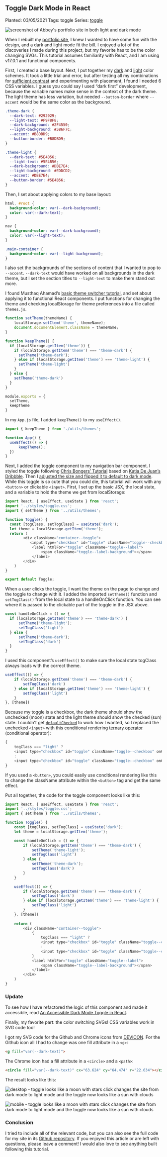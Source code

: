 ## Toggle Dark Mode in React

Planted: 03/05/2021
Tags: toggle
Series: [toggle](/series.html?series=toggle)

![screenshot of Abbey's portfolio site in both light and dark mode](https://images.abbeyperini.com/toggle/cover.png)

When I rebuilt my [portfolio site](https://abbeyperini.dev), I knew I wanted to have some fun with the design, and a dark and light mode fit the bill. I enjoyed a lot of the discoveries I made during this project, but my favorite has to be the color changing SVGs. This tutorial assumes familiarity with React, and I am using v17.0.1 and functional components.

First, I created a base layout. Next, I put together my [dark](https://coolors.co/292929-2f4550-586f7c-b8dbd9-f9f8f8) and [light](https://coolors.co/eddcd2-fff1e6-dbe7e4-bcd4e6-1d2c35) color schemes. It took a little trial and error, but after testing all my combinations for [sufficient contrast](https://webaim.org/resources/contrastchecker/) and experimenting with placement, I found I needed 6 CSS variables. I guess you could say I used “dark first” development, because the variable names make sense in the context of the dark theme. The light theme has less variation, but needed `--button-border` where `--accent` would be the same color as the background.

```CSS
.theme-dark {
  --dark-text: #292929;
  --light-text: #F9F8F8;  
  --dark-background: #2F4550;
  --light-background: #586F7C;
  --accent: #B8DBD9;
  --button-border: #B8DBD9;
}
```

```CSS
.theme-light {
  --dark-text: #5E4B56;
  --light-text: #5E4B56;
  --dark-background: #DBE7E4;
  --light-background: #EDDCD2;
  --accent: #DBE7E4;
  --button-border: #5E4B56;
}
```

Then, I set about applying colors to my base layout:

```CSS
html, #root {
  background-color: var(--dark-background);
  color: var(--dark-text);
}

nav {
  background-color: var(--dark-background);
  color: var(--light-text);
}

.main-container {
  background-color: var(--light-background);
}
```

I also set the backgrounds of the sections of content that I wanted to pop to `--accent`. `--dark-text` would have worked on all backgrounds in the dark theme, but I set the section titles to `--light-text` to make them stand out more.

I found Musthaq Ahamad‘s [basic theme switcher tutorial](https://medium.com/@haxzie/dark-and-light-theme-switcher-using-css-variables-and-pure-javascript-zocada-dd0059d72fa2), and set about applying it to functional React components.
I put functions for changing the theme and checking localStorage for theme preferences into a file called `themes.js`.

```JavaScript
function setTheme(themeName) {
    localStorage.setItem('theme', themeName);
    document.documentElement.className = themeName;
}

function keepTheme() {
  if (localStorage.getItem('theme')) {
    if (localStorage.getItem('theme') === 'theme-dark') {
      setTheme('theme-dark');
    } else if (localStorage.getItem('theme') === 'theme-light') {
      setTheme('theme-light')
    }
  } else {
    setTheme('theme-dark')
  }
}

module.exports = {
  setTheme,
  keepTheme
}
```

In my `App.js` file, I added `keepTheme()` to my `useEffect()`.

```JavaScript
import { keepTheme } from './utils/themes';

function App() {
  useEffect(() => {
      keepTheme();
  })
}
```

Next, I added the toggle component to my navigation bar component. I styled the toggle following [Chris Bongers’ Tutorial](https://h.daily-dev-tips.com/creating-day-night-css-only-toggle-switch) based on [Katia De Juan’s Dribbble](https://dribbble.com/shots/3220898-Day-Night-toggle-DailyUI-015). Then I [adjusted the size and flipped it to default to dark mode](https://github.com/abbeyperini/Portfolio2.0/blob/master/portfolio/src/styles/toggle.css). While this toggle is so cute that you could die, this tutorial will work with any `<button>` or clickable `<input>`. First, I set up the basic JSX, the local state, and a variable to hold the theme we get from localStorage:

```JavaScript
import React, { useEffect, useState } from 'react';
import '../styles/toggle.css';
import { setTheme } from '../utils/themes';

function Toggle() {
  const [togClass, setTogClass] = useState('dark');
  let theme = localStorage.getItem('theme');
  return (
        <div className="container--toggle">
           <input type="checkbox" id="toggle" className="toggle--checkbox" onClick={handleOnClick} />
            <label htmlFor="toggle" className="toggle--label">
                <span className="toggle--label-background"></span>
            </label>
        </div>
    )
}

export default Toggle;
```

When a user clicks the toggle, I want the theme on the page to change and the toggle to change with it. I added the imported `setTheme()` function and `setTogClass()` from the local state to a handleOnClick function. You can see where it is passed to the clickable part of the toggle in the JSX above.

```JavaScript
const handleOnClick = () => {
  if (localStorage.getItem('theme') === 'theme-dark') {
      setTheme('theme-light');
      setTogClass('light')
  } else {
      setTheme('theme-dark');
      setTogClass('dark')
  }
}
```

I used this component’s `useEffect()` to make sure the local state togClass always loads with the correct theme.

```JavaScript
useEffect(() => {
    if (localStorage.getItem('theme') === 'theme-dark') {
        setTogClass('dark')
    } else if (localStorage.getItem('theme') === 'theme-light') {
        setTogClass('light')
    }
}, [theme])
```

Because my toggle is a checkbox, the dark theme should show the unchecked (moon) state and the light theme should show the checked (sun) state. I couldn’t get [`defaultChecked`](https://reactjs.org/docs/uncontrolled-components.html) to work how I wanted, so I replaced the unchecked `<input>` with this conditional rendering [ternary operator](https://twitter.com/dan_abramov/status/1365107258280071168) (conditional operator):

```JavaScript
{
    togClass === "light" ?
    <input type="checkbox" id="toggle" className="toggle--checkbox" onClick={handleOnClick} checked />
    :
    <input type="checkbox" id="toggle" className="toggle--checkbox" onClick={handleOnClick} />
}
```

If you used a `<button>`, you could easily use conditional rendering like this to change the className attribute within the `<button>` tag and get the same effect.

Put all together, the code for the toggle component looks like this:

```JavaScript
import React, { useEffect, useState } from 'react';
import '../styles/toggle.css';
import { setTheme } from '../utils/themes';

function Toggle() {
    const [togClass, setTogClass] = useState('dark');
    let theme = localStorage.getItem('theme');

    const handleOnClick = () => {
        if (localStorage.getItem('theme') === 'theme-dark') {
            setTheme('theme-light');
            setTogClass('light')
        } else {
            setTheme('theme-dark');
            setTogClass('dark')
        }
    }

    useEffect(() => {
        if (localStorage.getItem('theme') === 'theme-dark') {
            setTogClass('dark')
        } else if (localStorage.getItem('theme') === 'theme-light') {
            setTogClass('light')
        }
    }, [theme])
    
    return (
        <div className="container--toggle">
            {
                togClass === "light" ?
                <input type="checkbox" id="toggle" className="toggle--checkbox" onClick={handleOnClick} checked />
                :
                <input type="checkbox" id="toggle" className="toggle--checkbox" onClick={handleOnClick} />
            }
            <label htmlFor="toggle" className="toggle--label">
                <span className="toggle--label-background"></span>
            </label>
        </div>
    )
}
```

### Update

To see how I have refactored the logic of this component and made it accessible, read [An Accessible Dark Mode Toggle in React](/blog.html?blog=audit-3).

Finally, my favorite part: the color switching SVGs! CSS variables work in SVG code too!

I got my SVG code for the Github and Chrome icons from [DEVICON](https://devicon.dev/). For the Github icon all I had to change was one fill attribute in a `<g>`:

```HTML
<g fill="var(--dark-text)">
```

The Chrome icon had a fill attribute in a `<circle>` and a `<path>`:

```HTML
<circle fill="var(--dark-text)" cx="63.624" cy="64.474" r="22.634"></circle><path fill="var(--dark-text)" ...>
```

The result looks like this:

![desktop - toggle looks like a moon with stars click changes the site from dark mode to light mode and the toggle now looks like a sun with clouds](https://images.abbeyperini.com/toggle/toggleD.gif)

![mobile - toggle looks like a moon with stars click changes the site from dark mode to light mode and the toggle now looks like a sun with clouds](https://images.abbeyperini.com/toggle/mobile.gif)

### Conclusion

I tried to include all of the relevant code, but you can also see the full code for my site in its [Github repository](https://github.com/abbeyperini/Portfolio2.0). If you enjoyed this article or are left with questions, please leave a comment! I would also love to see anything built following this tutorial.
